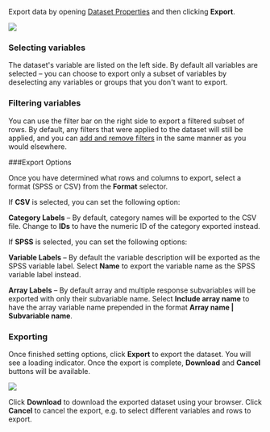 Export data by opening [Dataset Properties](crunch_dataset-properties.html) and then clicking **Export**.

![](images/ExportData.png)

### Selecting variables

The dataset's variable are listed on the left side. By default all variables are selected – you can choose to export only a subset of variables by deselecting any variables or groups that you don't want to export.

### Filtering variables

You can use the filter bar on the right side to export a filtered subset of rows. By default, any filters that were applied to the dataset will still be applied, and you can [add and remove filters](crunch_filtering-data.html) in the same manner as you would elsewhere.

###Export Options

Once you have determined what rows and columns to export, select a format (SPSS or CSV) from the **Format** selector.

If **CSV** is selected, you can set the following option:

**Category Labels** – By default, category names will be exported to the CSV file. Change to **IDs** to have the numeric ID of the category exported instead.

If **SPSS** is selected, you can set the following options:

**Variable Labels** – By default the variable description will be exported as the SPSS variable label. Select **Name** to export the variable name as the SPSS variable label instead.

**Array Labels** – By default array and multiple response subvariables will be exported with only their subvariable name. Select **Include array name** to have the array variable name prepended in the format **Array name | Subvariable name**.

### Exporting

Once finished setting options, click **Export** to export the dataset. You will see a loading indicator. Once the export is complete, **Download** and **Cancel** buttons will be available.

![](images/DownloadExport.png)

Click **Download** to download the exported dataset using your browser. Click **Cancel** to cancel the export, e.g. to select different variables and rows to export.
